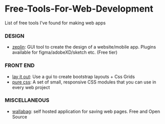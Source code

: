 # Free-Tools-For-Web-Development
List of free tools I've found for making web apps

### DESIGN 
- [zeplin](https://zeplin.io/why-zeplin): GUI tool to create the design of a website/mobile app. Plugins available for figma/adobeXD/sketch etc. (Free tier)

### FRONT END 
- [lay it out](https://www.layoutit.com): Use a gui to create bootstrap layouts + Css Grids
- [pure css](https://purecss.io/start/): A set of small, responsive CSS modules that you can use in every web project


### MISCELLANEOUS 
- [wallabag](https://wallabag.org/en): self hosted application for saving web pages. Free and Open Source

